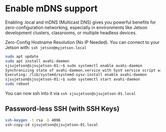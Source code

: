 # Enable mDNS support
Enabling .local and mDNS (Multicast DNS) gives you powerful benefits for zero-configuration networking, especially in environments like Jetson development clusters, classrooms, or multiple headless devices.

Zero-Config Hostname Resolution (No IP Needed). You can connect to your Jetson with: `ssh jetson@myjetson.local`

```bash
sudo apt update
sudo apt install avahi-daemon
sjsujetson@sjsujetson-01:~$ sudo systemctl enable avahi-daemon
Synchronizing state of avahi-daemon.service with SysV service script with /lib/systemd/systemd-sysv-install.
Executing: /lib/systemd/systemd-sysv-install enable avahi-daemon
sjsujetson@sjsujetson-01:~$ sudo systemctl start avahi-daemon
sudo reboot
```
You can now ssh into it via `ssh sjsujetson@sjsujetson-01.local`

## Password-less SSH (with SSH Keys)
```bash
ssh-keygen -t rsa -b 4096
ssh-copy-id sjsujetson@sjsujetson-01.local
```